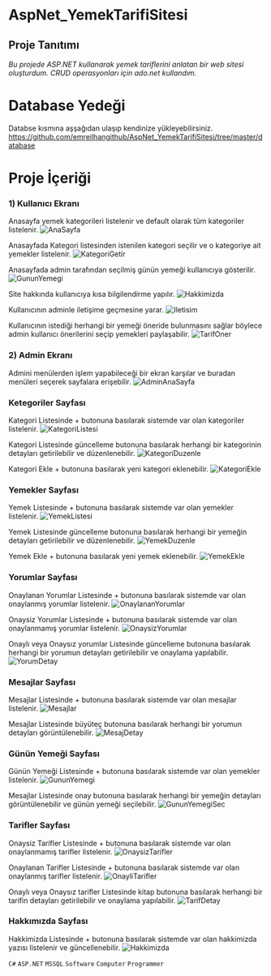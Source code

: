 # AspNet_YemekTarifiSitesi

## Proje Tanıtımı 

*Bu projede ASP.NET kullanarak yemek tariflerini anlatan bir web sitesi oluşturdum. CRUD operasyonları için ado.net kullandım.*

# Database Yedeği #
Databse kısmına aşşağıdan ulaşıp kendinize yükleyebilirsiniz. https://github.com/emreilhangithub/AspNet_YemekTarifiSitesi/tree/master/database

# Proje İçeriği #

### 1) Kullanıcı Ekranı

Anasayfa yemek kategorileri listelenir ve default olarak tüm kategoriler listelenir.
![AnaSayfa](https://github.com/emreilhangithub/AspNet_YemekTarifiSitesi/blob/master/images/Kullanici/AnaSayfa.png)

Anasayfada Kategori listesinden istenilen kategori seçilir ve o kategoriye ait yemekler listelenir.
![KategoriGetir](https://github.com/emreilhangithub/AspNet_YemekTarifiSitesi/blob/master/images/Kullanici/KategoriGetir.png)

Anasayfada admin tarafından seçilmiş günün yemeği kullanıcıya gösterilir.
![GununYemegi](https://github.com/emreilhangithub/AspNet_YemekTarifiSitesi/blob/master/images/Kullanici/GununYemegi.png)

Site hakkında kullanıcıya kısa bilgilendirme yapılır.
![Hakkimizda](https://github.com/emreilhangithub/AspNet_YemekTarifiSitesi/blob/master/images/Kullanici/Hakkimizda.png)

Kullanıcının adminle iletişime geçmesine yarar.
![Iletisim](https://github.com/emreilhangithub/AspNet_YemekTarifiSitesi/blob/master/images/Kullanici/Iletisim.png)

Kullanıcının istediği herhangi bir yemeği öneride bulunmasını sağlar böylece admin kullanıcı önerilerini seçip yemekleri paylaşabilir.
![TarifOner](https://github.com/emreilhangithub/AspNet_YemekTarifiSitesi/blob/master/images/Kullanici/TarifOner.png)

### 2) Admin Ekranı

Admini menülerden işlem yapabileceği bir ekran karşılar ve buradan menüleri seçerek sayfalara erişebilir.
![AdminAnaSayfa](https://github.com/emreilhangithub/AspNet_YemekTarifiSitesi/blob/master/images/Admin/AdminAnaSayfa.png)

### Ketegoriler Sayfası
Kategori Listesinde + butonuna basılarak sistemde var olan kategoriler listelenir. 
![KategoriListesi](https://github.com/emreilhangithub/AspNet_YemekTarifiSitesi/blob/master/images/Admin/KategoriListesi.png)

Kategori Listesinde güncelleme butonuna basılarak herhangi bir kategorinin detayları getirilebilir ve düzenlenebilir.
![KategoriDuzenle](https://github.com/emreilhangithub/AspNet_YemekTarifiSitesi/blob/master/images/Admin/KategoriDuzenle.png)

Kategori Ekle + butonuna basılarak yeni kategori eklenebilir.
![KategoriEkle](https://github.com/emreilhangithub/AspNet_YemekTarifiSitesi/blob/master/images/Admin/KategoriEkle.png)

### Yemekler Sayfası
Yemek Listesinde + butonuna basılarak sistemde var olan yemekler listelenir. 
![YemekListesi](https://github.com/emreilhangithub/AspNet_YemekTarifiSitesi/blob/master/images/Admin/YemekListesi.png)

Yemek Listesinde güncelleme butonuna basılarak herhangi bir yemeğin detayları getirilebilir ve düzenlenebilir.
![YemekDuzenle](https://github.com/emreilhangithub/AspNet_YemekTarifiSitesi/blob/master/images/Admin/YemekDuzenle.png)

Yemek Ekle + butonuna basılarak yeni yemek eklenebilir.
![YemekEkle](https://github.com/emreilhangithub/AspNet_YemekTarifiSitesi/blob/master/images/Admin/YemekEkle.png)

### Yorumlar Sayfası
Onaylanan Yorumlar Listesinde + butonuna basılarak sistemde var olan onaylanmış yorumlar listelenir. 
![OnaylananYorumlar](https://github.com/emreilhangithub/AspNet_YemekTarifiSitesi/blob/master/images/Admin/OnaylananYorumlar.png)

Onaysiz Yorumlar Listesinde + butonuna basılarak sistemde var olan onaylanmamış yorumlar listelenir. 
![OnaysizYorumlar](https://github.com/emreilhangithub/AspNet_YemekTarifiSitesi/blob/master/images/Admin/OnaysizYorumlar.png)

Onaylı veya Onaysız yorumlar Listesinde güncelleme butonuna basılarak herhangi bir yorumun detayları getirilebilir ve onaylama yapılabilir.
![YorumDetay](https://github.com/emreilhangithub/AspNet_YemekTarifiSitesi/blob/master/images/Admin/YorumDetay.png)

### Mesajlar Sayfası
Mesajlar Listesinde + butonuna basılarak sistemde var olan mesajlar listelenir. 
![Mesajlar](https://github.com/emreilhangithub/AspNet_YemekTarifiSitesi/blob/master/images/Admin/Mesajlar.png)

Mesajlar Listesinde büyüteç butonuna basılarak herhangi bir yorumun detayları görüntülenebilir.
![MesajDetay](https://github.com/emreilhangithub/AspNet_YemekTarifiSitesi/blob/master/images/Admin/MesajDetay.png)

### Günün Yemeği Sayfası
Günün Yemeği Listesinde + butonuna basılarak sistemde var olan yemekler listelenir. 
![GununYemegi](https://github.com/emreilhangithub/AspNet_YemekTarifiSitesi/blob/master/images/Admin/GununYemegi.png)

Mesajlar Listesinde onay butonuna basılarak herhangi bir yemeğin detayları görüntülenebilir ve günün yemeği seçilebilir.
![GununYemegiSec](https://github.com/emreilhangithub/AspNet_YemekTarifiSitesi/blob/master/images/Admin/GununYemegiSec.png)

### Tarifler Sayfası
Onaysiz Tarifler Listesinde + butonuna basılarak sistemde var olan onaylanmamış tarifler listelenir. 
![OnaysizTarifler](https://github.com/emreilhangithub/AspNet_YemekTarifiSitesi/blob/master/images/Admin/OnaysizTarifler.png)

Onaylanan Tarifler Listesinde + butonuna basılarak sistemde var olan onaylanmış tarifler listelenir. 
![OnayliTarifler](https://github.com/emreilhangithub/AspNet_YemekTarifiSitesi/blob/master/images/Admin/OnayliTarifler.png)

Onaylı veya Onaysız tarifler Listesinde kitap butonuna basılarak herhangi bir tarifin detayları getirilebilir ve onaylama yapılabilir.
![TarifDetay](https://github.com/emreilhangithub/AspNet_YemekTarifiSitesi/blob/master/images/Admin/TarifDetay.png)
	
### Hakkımızda Sayfası
Hakkimizda Listesinde + butonuna basılarak sistemde var olan hakkimizda yazısı listelenir ve güncellenebilir.
![Hakkimizda](https://github.com/emreilhangithub/AspNet_YemekTarifiSitesi/blob/master/images/Admin/Hakkimizda.png)

	
```C#``` ```ASP.NET``` ```MSSQL``` ```Software``` ```Computer``` ```Programmer```